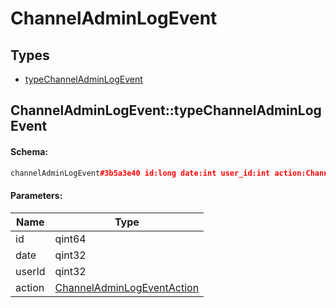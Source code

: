 # ChannelAdminLogEvent

## Types

* [typeChannelAdminLogEvent](#channeladminlogeventtypechanneladminlogevent)

## ChannelAdminLogEvent::typeChannelAdminLogEvent

#### Schema:

```c++
channelAdminLogEvent#3b5a3e40 id:long date:int user_id:int action:ChannelAdminLogEventAction = ChannelAdminLogEvent;
```

#### Parameters:

|Name|Type|
|----|----|
|id|qint64|
|date|qint32|
|userId|qint32|
|action|[ChannelAdminLogEventAction](channeladminlogeventaction.md)|


